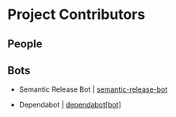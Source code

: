 # Project Contributors

## People

## Bots

-   Semantic Release Bot |
    [semantic-release-bot](https://github.com/semantic-release-bot)

-   Dependabot | [dependabot[bot]](https://github.com/dependabot)
